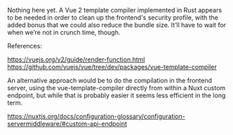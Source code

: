 Nothing here yet. A Vue 2 template compiler implemented in Rust
appears to be needed in order to clean up the frontend's security
profile, with the added bonus that we could also reduce the bundle
size. It’ll have to wait for when we’re not in crunch time, though.

References:

https://vuejs.org/v2/guide/render-function.html
https://github.com/vuejs/vue/tree/dev/packages/vue-template-compiler

An alternative approach would be to do the compilation in the frontend
server, using the vue-template-compiler directly from within a Nuxt
custom endpoint, but while that is probably easier it seems less
efficient in the long term.

https://nuxtjs.org/docs/configuration-glossary/configuration-servermiddleware/#custom-api-endpoint
